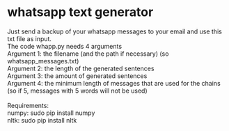 # whatsapp text generator
Just send a backup of your whatsapp messages to your email and use this txt file as input.<br/>
The code whapp.py needs 4 arguments<br/>
Argument 1: the filename (and the path if necessary) (so whatsapp_messages.txt)<br/>
Argument 2: the length of the generated sentences<br/>
Argument 3: the amount of generated sentences<br/>
Argument 4: the minimum length of messages that are used for the chains (so if 5, messages with 5 words will not be used)<br/>
<br/>
Requirements: <br/>
numpy: sudo pip install numpy <br/>
nltk: sudo pip install nltk <br/>
